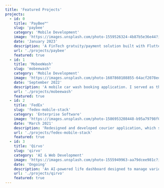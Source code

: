 ```yaml
---
title: 'Featured Projects'
projects:
  - id: 0
    title: 'PayBee™'
    slug: 'paybee'
    category: 'Mobile Development'
    image: 'https://images.unsplash.com/photo-1559526324-4b87b5e36e44?ixlib=rb-4.0.3&auto=format&fit=crop&w=720&q=80'
    date: 'January 2023'
    description: 'A FinTech gratuity/payment solution built with Flutter and Firebase. I was the founder of this project.'
    url: './projects/paybee'
    featured: true
  - id: 1
    title: 'MobeeWash'
    slug: 'mobeewash'
    category: 'Mobile Development'
    image: 'https://images.unsplash.com/photo-1607860108855-64acf2078ed9?q=80&w=1171&auto=format&fit=crop&ixlib=rb-4.1.0w=720&q=80'
    date: 'September 2022'
    description: 'A mobile car wash booking application. I served as the Team Lead for this project at Bumblebee.'
    url: './projects/mobeewash'
    featured: true
  - id: 2
    title: 'FedEx'
    slug: 'fedex-mobile-stack'
    category: 'Enterprise Software'
    image: 'https://images.unsplash.com/photo-1586953208448-b95a79798f07?ixlib=rb-4.0.3&auto=format&fit=crop&w=720&q=80'
    date: 'March 2021'
    description: 'Redesigned and developed courier application, which significantly improved national delivery operations for FedEx in Southern Africa.'
    url: './projects/fedex-mobile-stack'
    featured: true
  - id: 3
    title: 'Qirvo'
    slug: 'qirvo'
    category: 'AI & Web Development'
    image: 'https://images.unsplash.com/photo-1555949963-aa79dcee981c?ixlib=rb-4.0.3&auto=format&fit=crop&w=720&q=80'
    date: 'Ongoing'
    description: 'An AI-powered life dashboard designed to manage various aspects of life. It uses AI to deliver intelligent analysis of tasks, health, projects, and more.'
    url: './projects/qirvo'
    featured: true
---
```

